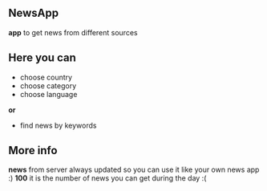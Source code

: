 ## NewsApp

**app** to get news from different sources

## Here you can

- choose country
- choose category
- choose language

**or**

- find news by keywords

## More info

**news** from server always updated so you can use it like your own news app :)
**100** it is the number of news you can get during the day :(
